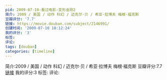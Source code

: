 ```yaml
---
pid: 2009-07-10-看过电影-变形金刚2
简介: 2009 / 美国 / 动作 科幻 / 迈克尔·贝 / 希亚·拉博夫 梅根·福克斯
豆瓣评分: '7.7'
链接: https://movie.douban.com/subject/2146991/
创建时间: '2009-07-10 10:12:24'
我的评分: '3'
标签:
评论:
tags: [douban]
categories: [timeline]
---
```

简介:2009 / 美国 / 动作 科幻 / 迈克尔·贝 / 希亚·拉博夫 梅根·福克斯
豆瓣评分:7.7
[链接](https://movie.douban.com/subject/2146991/)
我的评分:3
标签:
评论:
